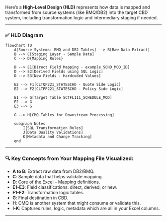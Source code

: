 Here’s a **High-Level Design (HLD)** represents how data is mapped and transformed from source systems (like BMQ/DB2) into the target CBD system, including transformation logic and intermediary staging if needed.

---

### ✅ **HLD Diagram**

```mermaid
flowchart TD
    A[Source Systems: BMQ and DB2 Tables] --> B[Raw Data Extract]
    B --> C[Staging Layer - Sample Data]
    C --> D{Mapping Rules}

    D --> E1[Direct Field Mapping - example SCHD_MOD_ID]
    D --> E2[Derived Fields using SQL Logic]
    D --> E3[New Fields - Hardcoded Values]

    E2 --> F1[CLTQP221_STATESCHD - Quote Side Logic]
    E2 --> F2[CLTPP221_STATESCHD - Policy Side Logic]

    E1 --> G[Target Table SCTFL111_SCHEDULE_MOD]
    E2 --> G
    E3 --> G

    G --> H[CMQ Tables for Downstream Processing]

    subgraph Notes
        I[SQL Transformation Rules]
        J[Data Quality Validations]
        K[Metadata and Change Tracking]
    end
```

---

### 🔍 Key Concepts from Your Mapping File Visualized:

* **A to B**: Extract raw data from DB2/BMQ.
* **C**: Sample data that helps validate mapping.
* **D**: Core of the Excel – Mapping definitions.
* **E1-E3**: Field classifications: direct, derived, or new.
* **F1-F2**: Transformation logic tables.
* **G**: Final destination in CBD.
* **H**: CMQ is another system that might consume or validate this.
* **I-K**: Captures rules, logic, metadata which are all in your Excel columns.

---

